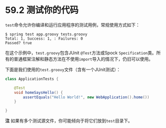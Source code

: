 # 59.2 测试你的代码

`test`命令允许你编译和运行应用程序的测试用例，常规使用方式如下：

```text
$ spring test app.groovy tests.groovy
Total: 1, Success: 1, : Failures: 0
Passed? true
```

在这个示例中，`test.groovy`包含JUnit `@Test`方法或Spock `Specification`类。所有的普通框架注解和静态方法在不使用`import`导入的情况下，仍旧可以使用。

下面是我们使用的`test.groovy`文件（含有一个JUnit测试）：

```java
class ApplicationTests {

    @Test
    void homeSaysHello() {
        assertEquals("Hello World!", new WebApplication().home())
    }

}
```

**注** 如果有多个测试源文件，你可能倾向于将它们放到`test`目录下。

